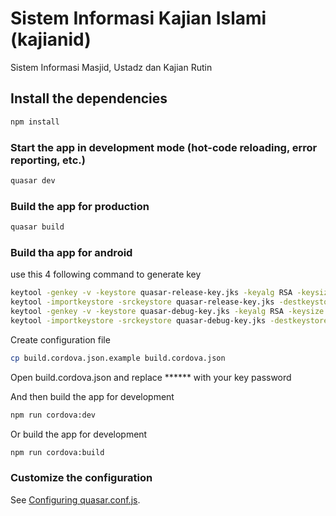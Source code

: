 # Sistem Informasi Kajian Islami (kajianid)

Sistem Informasi Masjid, Ustadz dan Kajian Rutin

## Install the dependencies
```bash
npm install
```

### Start the app in development mode (hot-code reloading, error reporting, etc.)
```bash
quasar dev
```


### Build the app for production
```bash
quasar build
```

### Build tha app for android
use this 4 following command to generate key

```bash
keytool -genkey -v -keystore quasar-release-key.jks -keyalg RSA -keysize 2048 -validity 10000 -alias quasar-release
keytool -importkeystore -srckeystore quasar-release-key.jks -destkeystore quasar-release-key.jks -deststoretype pkcs12
keytool -genkey -v -keystore quasar-debug-key.jks -keyalg RSA -keysize 2048 -validity 10000 -alias quasar-debug
keytool -importkeystore -srckeystore quasar-debug-key.jks -destkeystore quasar-debug-key.jks -deststoretype pkcs12

```
Create configuration file 
```bash
cp build.cordova.json.example build.cordova.json
```
Open build.cordova.json and replace ****** with your key password

And then build the app for development
```bash
npm run cordova:dev
```

Or build the app for development
```bash
npm run cordova:build
```

### Customize the configuration
See [Configuring quasar.conf.js](https://quasar.dev/quasar-cli/quasar-conf-js).
